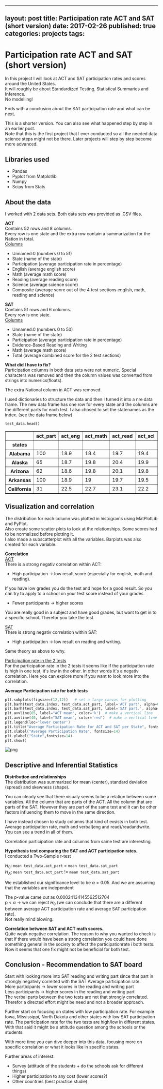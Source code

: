 
---
layout: post
title: Participation rate ACT and SAT (short version)
date: 2017-02-26
published: true
categories: projects
tags:
---

# Participation rate ACT and SAT (short version)
In this project I will look at ACT and SAT participation rates and scores around the United States.<BR />
It will roughly be about Standardized Testing, Statistical Summaries and Inference.<BR />
No modelling!

Ends with a conclusion about the SAT participation rate and what can be next.<BR />

This is a shorter version. You can also see what happened step by step in an earlier post.<BR />
Note that this is the first project that I ever conducted so all the needed data science steps might not be there. Later projects will step by step become more advanced. 

## Libraries used
- Pandas
- Pyplot from Matplotlib
- Numpy
- Scipy from Stats

## About the data
I worked with 2 data sets. Both data sets was provided as .CSV files. 

**ACT**<BR />
Contains 52 rows and 8 columns.<br />
Every row is one state and the extra row contain a summarization for the Nation in total.<br />
<ins>Columns</ins>
- Unnamed:0 (numbers 0 to 51)
- State (name of the state)
- Participation (average participation rate in percentage)
- English (average english score)
- Math (average math score)
- Reading (average reading score)
- Science (average science score)
- Composite (average score out of the 4 test sections english, math, reading and science)

**SAT**<BR />
Contains 51 rows and 6 columns.<br />
Every row is one state.<br />
<ins>Columns</ins>
- Unnamed:0 (numbers 0 to 50)
- State (name of the state)
- Participation (average participation rate in percentage)
- Evidence-Based Reading and Writing
- Math (average math score)
- Total (average combined score for the 2 test sections)

**What did I have to fix?**<BR />
Participation columns in both data sets were not numeric. Special characters was removed and then the column values was converted from strings into numerics(floats). 

The extra National column in ACT was removed. 

I used dictionaries to structure the data and then I turned it into a nre data frame. 
The new data frame has one row for every state and the columns are the different parts for each test.
I also chosed to set the statenames as the index. (see the data frame below)


```python
test_data.head()
```




<div>
<style>
    .dataframe thead tr:only-child th {
        text-align: right;
    }

    .dataframe thead th {
        text-align: left;
    }

    .dataframe tbody tr th {
        vertical-align: top;
    }
</style>
<table border="1" class="dataframe">
  <thead>
    <tr style="text-align: right;">
      <th></th>
      <th>act_part</th>
      <th>act_eng</th>
      <th>act_math</th>
      <th>act_read</th>
      <th>act_sci</th>
      <th>sat_part</th>
      <th>sat_rnw</th>
      <th>sat_math</th>
    </tr>
    <tr>
      <th>states</th>
      <th></th>
      <th></th>
      <th></th>
      <th></th>
      <th></th>
      <th></th>
      <th></th>
      <th></th>
    </tr>
  </thead>
  <tbody>
    <tr>
      <th>Alabama</th>
      <td>100</td>
      <td>18.9</td>
      <td>18.4</td>
      <td>19.7</td>
      <td>19.4</td>
      <td>5</td>
      <td>593</td>
      <td>572</td>
    </tr>
    <tr>
      <th>Alaska</th>
      <td>65</td>
      <td>18.7</td>
      <td>19.8</td>
      <td>20.4</td>
      <td>19.9</td>
      <td>38</td>
      <td>547</td>
      <td>533</td>
    </tr>
    <tr>
      <th>Arizona</th>
      <td>62</td>
      <td>18.6</td>
      <td>19.8</td>
      <td>20.1</td>
      <td>19.8</td>
      <td>30</td>
      <td>563</td>
      <td>553</td>
    </tr>
    <tr>
      <th>Arkansas</th>
      <td>100</td>
      <td>18.9</td>
      <td>19</td>
      <td>19.7</td>
      <td>19.5</td>
      <td>3</td>
      <td>614</td>
      <td>594</td>
    </tr>
    <tr>
      <th>California</th>
      <td>31</td>
      <td>22.5</td>
      <td>22.7</td>
      <td>23.1</td>
      <td>22.2</td>
      <td>53</td>
      <td>531</td>
      <td>524</td>
    </tr>
  </tbody>
</table>
</div>



## Visualization and correlation

The distribution for each column was plotted in histograms using MatPlotLib and PyPlot.<BR />
Also create some scatter plots to look at the relationships. Some scores had to be normalized before plotting it.<BR />
I also made a subscatterplot with all the variables.
Barplots was also created for each variable.

**Correlation**<BR />
<ins>ACT</ins><BR />
There is a strong negativ correlation within ACT: 
- High participation -> low result score (especially for english, math and reading).

If you have low grades you do the test and hope for a good result. So you can try to apply to a school on your test score instead of your grades.

- Fewer participants -> higher scores

You are really good in a subject and have good grades, but want to get in to a specific school. Therefor you take the test.

<ins>SAT</ins><BR />
There is strong negativ correlation within SAT:
- High participation -> low result on reading and writing.

Same theory as above to why.

<ins>Participation rate in the 2 tests</ins><BR />
For the participation rate in the 2 tests it seems like if the participation rate is high in one test, it's low in the other. In other words it's a negativ correlation. 
Here you can explore more if you want to look more into the correlation.

**Average Participation rate for both tests**


```python
plt.subplots(figsize=(12,12))   # set a large canvas for plotting
plt.barh(test_data.index, test_data.act_part, label='ACT part', alpha=0.5)   #  make a bar graph
plt.barh(test_data.index, test_data.sat_part, label='SAT part.', alpha=0.5)
plt.axvline(65, label="ACT mean", color='k')  # make a vertical line
plt.axvline(40, label="SAT mean", color='red')  # make a vertical line
plt.legend(loc='lower center')
plt.title("Average Participation Rate for ACT and SAT per State", fontsize=16)
plt.xlabel("Average Participation Rate", fontsize=14)
plt.ylabel("State",fontsize=14)
plt.show()
```


![png](/images/2018-02-26_10_0.png)


## Descriptive and Inferential Statistics

**Distribution and relationships**<BR />
The distribution was summarized for mean (center), standard deviation (spread) and skewness (shape).

You can clearly see that there visualy seems to be a relation between some variables. All the column that are parts of the ACT. All the column that are parts of the SAT. However they are part of the same test and it can be other factors influencing them to move in the same direction.

I have instead chosen to study columns that kind of exsists in both test. Average participation rate, math and verbal(eng and read)/readandwrite. You can see a trend in all of them.

Correlation participation rate and columns from same test are interesting.

**Hypothesis test comparing the SAT and ACT participation rates.**<BR />
I conducted a Two-Sample $t$-test

$H_0:$ ```mean test_data.act_part```  =  ```mean test_data.sat_part```<BR />
$H_A:$ ```mean test_data.act_part```  !=  ```mean test_data.sat_part```

We established our significance level to be  $\alpha = 0.05$.
And we are assuming that the variables are independent 

The p-value came out as 0.00024134145562512704<br />
p < $\alpha$ -> we can reject $H_0$ (we can conclude that there are a different between average ACT participation rate and average SAT participation rate).<BR />
Not really mind blowing. 

**Correlation between SAT and ACT math scores.**<BR />
Quite weak negative correlation. The reason to why you wanted to check is that if there would have been a strong correlation you could have done something general in the society to affect the participationrate i both tests. Now it seems that one fix might not be beneficial for both test.

## Conclusion - Recommendation to SAT board

Start with looking more into SAT reading and writing part since that part in strongly negativly correlted with the SAT Average participation rate. <BR />
More participants -> lower scores in the reading and writing part<BR />
Less participants -> higher scores in the reading and writing part<BR />
The verbal parts between the two tests are not that strongly correlated. Therefor a directed effort might be need and not a broader approach.

Further start on focusing on states with low participation rate. For example Iowa, Mississippi, North Dakota and other states with low SAT participation rate. 
The participation rate for the two tests are high/low in different states. With that said it might be a attitude question among the schools or the students.

With more time you can dive deeper into this data, focusing more on specific correlation or what it looks like in specific states.

Further areas of interest:
- Survey (attitude of the students + do the schools ask for different things)
- Higher participation to any cost (lower scores?)
- Other countries (best practice studie)
